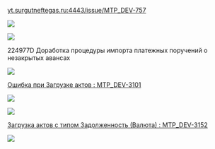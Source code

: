 
[yt.surgutneftegas.ru:4443/issue/MTP_DEV-757](https://yt.surgutneftegas.ru:4443/issue/MTP_DEV-757)


![](OUTLOOK_ovAfe7ASP2.png)

![](WINWORD_xCDOyEI9Wi.png)


224977D Доработка процедуры импорта платежных поручений о незакрытых авансах 

![](eXpress_RNSxtaVI2l.png)


[Ошибка при Загрузке актов : MTP_DEV-3101](https://yt.surgutneftegas.ru:4443/issue/MTP_DEV-3101)

![](msedge_4GgoknHdvo.png)


![](msedge_RwX0yhbFGX.png)

[Загрузка актов с типом Задолженность (Валюта) : MTP_DEV-3152](https://yt.surgutneftegas.ru:4443/issue/MTP_DEV-3152)

![](3CbUOyuTQV.png)

